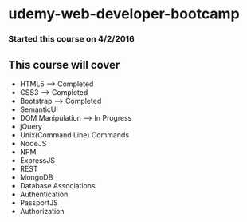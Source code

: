 # udemy-web-developer-bootcamp

### Started this course on 4/2/2016

## This course will cover 
* HTML5 --> Completed
* CSS3 --> Completed
* Bootstrap --> Completed
* SemanticUI
* DOM Manipulation --> In Progress
* jQuery
* Unix(Command Line) Commands
* NodeJS
* NPM
* ExpressJS
* REST
* MongoDB
* Database Associations
* Authentication
* PassportJS
* Authorization
